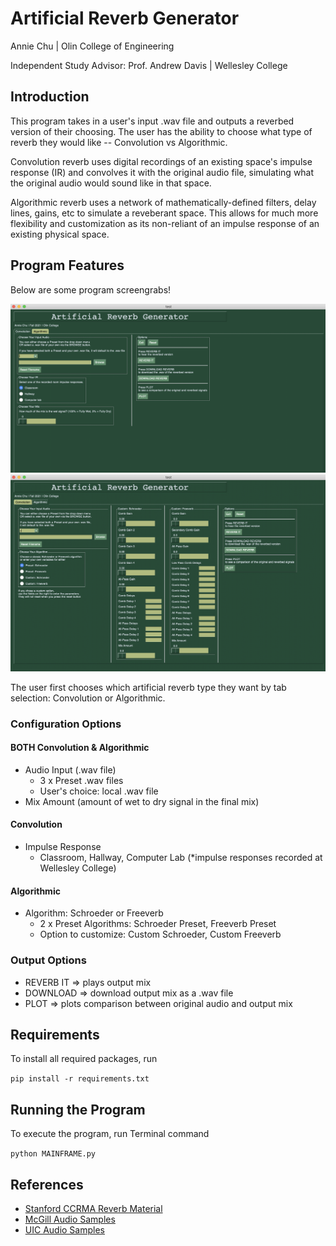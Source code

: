 # Artificial Reverb Generator
Annie Chu | Olin College of Engineering

Independent Study Advisor: Prof. Andrew Davis | Wellesley College

## Introduction
This program takes in a user's input .wav file and outputs a reverbed version of their choosing. The user has the ability to choose what type of reverb they would like -- Convolution vs Algorithmic. 

Convolution reverb uses digital recordings of an existing space's impulse response (IR) and convolves it with the original audio file, simulating what the original audio would sound like in that space. 

Algorithmic reverb uses a network of mathematically-defined filters, delay lines, gains, etc to simulate a reveberant space. This allows for much more flexibility and customization as its non-reliant of an impulse response of an existing physical space. 

## Program Features
Below are some program screengrabs!

<img src="https://github.com/anniejchu/artificialreverb/blob/main/images/tab_conv.png" alt="conv" width="600"/>
<img src="https://github.com/anniejchu/artificialreverb/blob/main/images/tab_algo.png" alt="algo" width="600"/>

The user first chooses which artificial reverb type they want by tab selection: Convolution or Algorithmic.

### Configuration Options

#### BOTH Convolution & Algorithmic
- Audio Input (.wav file)
    - 3 x Preset .wav files
    - User's choice: local .wav file
- Mix Amount (amount of wet to dry signal in the final mix)

#### Convolution
- Impulse Response
    - Classroom, Hallway, Computer Lab (*impulse responses recorded at Wellesley College)

#### Algorithmic
- Algorithm: Schroeder or Freeverb
    - 2 x Preset Algorithms: Schroeder Preset, Freeverb Preset
    - Option to customize: Custom Schroeder, Custom Freeverb

### Output Options
- REVERB IT => plays output mix 
- DOWNLOAD => download output mix as a .wav file
- PLOT => plots comparison between original audio and output mix

## Requirements
To install all required packages, run

<code>pip install -r requirements.txt</code>

## Running the Program
To execute the program, run Terminal command


<code>python MAINFRAME.py</code>


## References
- [Stanford CCRMA Reverb Material](https://ccrma.stanford.edu/~jos/Reverb/)
- [McGill Audio Samples](http://www-mmsp.ece.mcgill.ca/Documents/AudioFormats/WAVE/Samples.html)
- [UIC Audio Samples](https://www2.cs.uic.edu/~i101/SoundFiles/)
